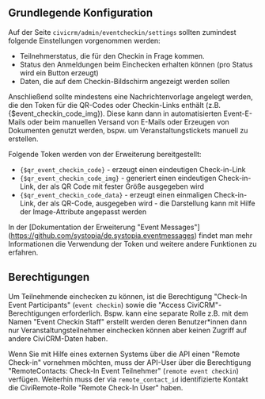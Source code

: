 ## Grundlegende Konfiguration

Auf der Seite ``civicrm/admin/eventcheckin/settings`` sollten zumindest
folgende Einstellungen vorgenommen werden:

* Teilnehmerstatus, die für den Checkin in Frage kommen.
* Status den Anmeldungen beim Einchecken erhalten können (pro Status wird ein
  Button erzeugt)
* Daten, die auf dem Checkin-Bildschirm angezeigt werden sollen

Anschließend sollte mindestens eine Nachrichtenvorlage angelegt werden, die den
Token für die QR-Codes oder Checkin-Links enthält (z.B.
{$event_checkin_code_img}). Diese kann dann in automatisierten Event-E-Mails
oder beim manuellen Versand von E-Mails oder Erzeugen von Dokumenten genutzt
werden, bspw. um Veranstaltungstickets manuell zu erstellen.

Folgende Token werden von der Erweiterung bereitgestellt:

* `{$qr_event_checkin_code}` - erzeugt einen eindeutigen Check-in-Link
* `{$qr_event_checkin_code_img}` - generiert einen eindeutigen Check-in-Link,
  der als QR Code mit fester Größe ausgegeben wird
* `{$qr_event_checkin_code_data}` - erzeugt einen einmaligen Check-in-Link,
  der als QR-Code, ausgegeben wird - die Darstellung kann mit Hilfe der
  Image-Attribute angepasst werden

In der [Dokumentation der Erweiterung "Event Messages"]
(https://github.com/systopia/de.systopia.eventmessages) findet man mehr
Informationen die Verwendung der Token und weitere andere Funktionen zu
erfahren.

## Berechtigungen

Um Teilnehmende einchecken zu können, ist die Berechtigung
"Check-In Event Participants" (``event checkin``) sowie die "Access
 CiviCRM"-Berechtigungen erforderlich. Bspw. kann eine separate Rolle z.B.
 mit dem Namen "Event Checkin Staff" erstellt werden deren Benutzer*innen
 dann nur Veranstaltungsteilnehmer einchecken können aber keinen Zugriff auf
 andere CiviCRM-Daten haben.

Wenn Sie mit Hilfe eines externen Systems über die API einen "Remote Check-in"
vornehmen möchten, muss der API-User über die Berechtigung "RemoteContacts:
Check-In Event Teilnehmer" (``remote event checkin``) verfügen. Weiterhin
muss der via ``remote_contact_id`` identifizierte Kontakt die
CiviRemote-Rolle "Remote Check-In User" haben.